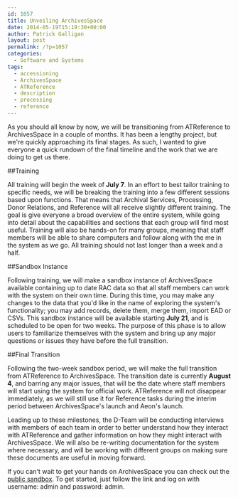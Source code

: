 ```yaml
---
id: 1057
title: Unveiling ArchivesSpace
date: 2014-05-19T15:19:30+00:00
author: Patrick Galligan
layout: post
permalink: /?p=1057
categories:
  - Software and Systems
tags:
  - accessioning
  - ArchivesSpace
  - ATReference
  - description
  - processing
  - reference
---
```

As you should all know by now, we will be transitioning from ATReference to ArchivesSpace in a couple of months. It has been a lengthy project, but we're quickly approaching its final stages. As such, I wanted to give everyone a quick rundown of the final timeline and the work that we are doing to get us there.

<!--more-->

##Training

All training will begin the week of **July 7**. In an effort to best tailor training to specific needs, we will be breaking the training into a few different sessions based upon functions. That means that Archival Services, Processing, Donor Relations, and Reference will all receive slightly different training. The goal is give everyone a broad overview of the entire system, while going into detail about the capabilities and sections that each group will find most useful. Training will also be hands-on for many groups, meaning that staff members will be able to share computers and follow along with the me in the system as we go. All training should not last longer than a week and a half.

##Sandbox Instance

Following training, we will make a sandbox instance of ArchivesSpace available containing up to date RAC data so that all staff members can work with the system on their own time. During this time, you may make any changes to the data that you'd like in the name of exploring the system's functionality; you may add records, delete them, merge them, import EAD or CSVs. This sandbox instance will be available starting **July 21**, and is scheduled to be open for two weeks. The purpose of this phase is to allow users to familiarize themselves with the system and bring up any major questions or issues they have before the full transition.

##Final Transition

Following the two-week sandbox period, we will make the full transition from ATReference to ArchivesSpace. The transition date is currently **August 4**, and barring any major issues, that will be the date where staff members will start using the system for official work. ATReference will not disappear immediately, as we will still use it for Reference tasks during the interim period between ArchivesSpace's launch and Aeon's launch.

Leading up to these milestones, the D-Team will be conducting interviews with members of each team in order to better understand how they interact with ATReference and gather information on how they might interact with ArchivesSpace. We will also be re-writing documentation for the system where necessary, and will be working with different groups on making sure these documents are useful in moving forward.

If you can't wait to get your hands on ArchivesSpace you can check out the [public sandbox](http://archivesspace.org/sandbox). To get started, just follow the link and log on with username: admin and password: admin.

